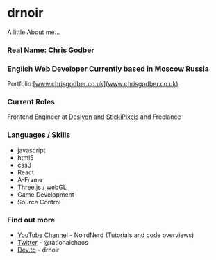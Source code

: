 # drnoir

A little About me...

### Real Name: Chris Godber
### English Web Developer Currently based in Moscow Russia

Portfolio:[www.chrisgodber.co.uk](www.chrisgodber.co.uk)

### Current Roles
Frontend Engineer at [Deslyon](https://deslyon.com/) and [StickiPixels](https://www.stikipixels.com/) and Freelance

### Languages / Skills
* javascript
* html5
* css3 
* React
* A-Frame
* Three.js / webGL
* Game Development
* Source Control

### Find out more
* [YouTube Channel](https://www.youtube.com/channel/UCdwx6HHyPoDTtL9iq1-sI3A) - NoirdNerd (Tutorials and code overviews)
* [Twitter](https://twitter.com/Rationalchaos)  - @rationalchaos
* [Dev.to](https://dev.to/drnoir) - drnoir